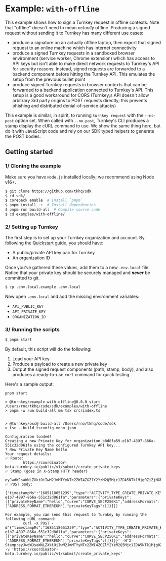 # Example: `with-offline`

This example shows how to sign a Turnkey request in offline contexts. Note that "offline" doesn't need to mean _actually_ offline. Producing a signed request without sending it to Turnkey has many different use cases:

- produce a signature on an actually offline laptop, then export that signed request to an online machine which has internet connectivity
- produce a signed Turnkey requests in a sandboxed browser environment (service worker, Chrome extension) which has access to API keys but isn't able to make direct network requests to Turnkey's API for security reasons. Instead, signed requests are forwarded to a backend component before hitting the Turnkey API. This emulates the setup from the previous bullet point
- produce signed Turnkey requests in browser contexts that can be forwarded to a backend application connected to Turnkey's API. This setup is a good workaround for CORS (Turnkey;s API doesn't allow arbitrary 3rd party origins to POST requests directly; this prevents phishing and distributed denial-of-service attacks)

This example is similar, in spirit, to running `turnkey request` with the `--no-post` option set. When called with `--no-post`, Turnkey's CLI produces a stamp display the cURL command to use. We show the same thing here, but do it with JavaScript code and rely on our SDK typed helpers to generate the POST bodies.

## Getting started

### 1/ Cloning the example

Make sure you have `Node.js` installed locally; we recommend using Node v16+.

```bash
$ git clone https://github.com/tkhq/sdk
$ cd sdk/
$ corepack enable  # Install `pnpm`
$ pnpm install -r  # Install dependencies
$ pnpm run build-all  # Compile source code
$ cd examples/with-offline/
```

### 2/ Setting up Turnkey

The first step is to set up your Turnkey organization and account. By following the [Quickstart](https://turnkey.readme.io/docs/quickstart) guide, you should have:

- A public/private API key pair for Turnkey
- An organization ID

Once you've gathered these values, add them to a new `.env.local` file. Notice that your private key should be securely managed and **_never_** be committed to git.

```bash
$ cp .env.local.example .env.local
```

Now open `.env.local` and add the missing environment variables:

- `API_PUBLIC_KEY`
- `API_PRIVATE_KEY`
- `ORGANIZATION_ID`

### 3/ Running the scripts

```bash
$ pnpm start
```

By default, this script will do the following:

1. Load your API key
2. Produce a payload to create a new private key
3. Output the signed request components (path, stamp, body), and also produces a ready-to-use `curl` command for quick testing

Here's a sample output:

```
pnpm start

> @turnkey/example-with-offline@0.0.0 start /Users/rno/tkhq/code/sdk/examples/with-offline
> pnpm -w run build-all && tsx src/index.ts


> @turnkey/oss@ build-all /Users/rno/tkhq/code/sdk
> tsc --build tsconfig.mono.json

Configuration loaded!
Creating a new Private Key for organization b8d8fa59-e1b7-4897-866a-551c32d061fa using the configured Turnkey API key...
? New Private Key Name hello
Your request details:
✅ Route:
        https://coordinator-beta.turnkey.io/public/v1/submit/create_private_keys
✅ Stamp (goes in X-Stamp HTTP header)
        eyJwdWJsaWNLZXkiOiIwM2JmMTYyNTc2ZWI4ZGZlY2YzM2Q5Mjc1ZDA5NTk1Mjg0ZjZjNGRmMGRiNjE1NmMzYzU4Mjc3Nzg4NmEwZWUwYWMiLCJzY2hlbWUiOiJTSUdOQVRVUkVfU0NIRU1FX1RLX0FQSV9QMjU2Iiwic2lnbmF0dXJlIjoiMzA0NDAyMjA0MjFjNzk0YzAzZDQxNDRhNjkyZmMwN2YxZjZhNGYxNzNhOGRhMGU3NTdiNWNlYWU1ZGQzNmQ2YWZjZmYwMzdkMDIyMDAzZmQ3OWRjYWI4MTYxMDAxYjRiYWQwNjVjMzE4ZWYzNDUxZTViZGVhMTYxM2VlMmNiOTkzMjVmZjVmMjBmNjIifQ
✅ POST body:
        {"timestampMs":"1685118651239","type":"ACTIVITY_TYPE_CREATE_PRIVATE_KEYS","organizationId":"b8d8fa59-e1b7-4897-866a-551c32d061fa","parameters":{"privateKeys":[{"privateKeyName":"hello","curve":"CURVE_SECP256K1","addressFormats":["ADDRESS_FORMAT_ETHEREUM"],"privateKeyTags":[]}]}}

For example, you can send this request to Turnkey by running the following cURL command:
        curl -X POST -d'{"timestampMs":"1685118651239","type":"ACTIVITY_TYPE_CREATE_PRIVATE_KEYS","organizationId":"b8d8fa59-e1b7-4897-866a-551c32d061fa","parameters":{"privateKeys":[{"privateKeyName":"hello","curve":"CURVE_SECP256K1","addressFormats":["ADDRESS_FORMAT_ETHEREUM"],"privateKeyTags":[]}]}}' -H'X-Stamp:eyJwdWJsaWNLZXkiOiIwM2JmMTYyNTc2ZWI4ZGZlY2YzM2Q5Mjc1ZDA5NTk1Mjg0ZjZjNGRmMGRiNjE1NmMzYzU4Mjc3Nzg4NmEwZWUwYWMiLCJzY2hlbWUiOiJTSUdOQVRVUkVfU0NIRU1FX1RLX0FQSV9QMjU2Iiwic2lnbmF0dXJlIjoiMzA0NDAyMjA0MjFjNzk0YzAzZDQxNDRhNjkyZmMwN2YxZjZhNGYxNzNhOGRhMGU3NTdiNWNlYWU1ZGQzNmQ2YWZjZmYwMzdkMDIyMDAzZmQ3OWRjYWI4MTYxMDAxYjRiYWQwNjVjMzE4ZWYzNDUxZTViZGVhMTYxM2VlMmNiOTkzMjVmZjVmMjBmNjIifQ' -v 'https://coordinator-beta.turnkey.io/public/v1/submit/create_private_keys'
```
